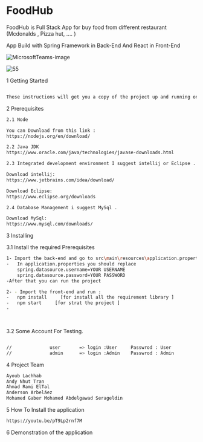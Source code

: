 

# FoodHub
FoodHub is Full Stack App for buy food from different restaurant (Mcdonalds , Pizza hut, .... )


App Build with Spring Framework in Back-End And React in Front-End 

![MicrosoftTeams-image](https://user-images.githubusercontent.com/44031876/118083773-218f6500-b385-11eb-9169-0d5db4a1e5e7.png)

![55](https://user-images.githubusercontent.com/44031876/118203508-d7a88c80-b421-11eb-956a-9713304fd160.gif)


1 Getting Started
```sh

These instructions will get you a copy of the project up and running on your local machine for development and testing purposes.
```


2 Prerequisites

```sh
2.1 Node

You can Download from this link : 
https://nodejs.org/en/download/

2.2 Java JDK
https://www.oracle.com/java/technologies/javase-downloads.html

2.3 Integrated development environment I suggest intellij or Eclipse . 

Download intellij:
https://www.jetbrains.com/idea/download/

Download Eclipse:
https://www.eclipse.org/downloads

2.4 Database Management i suggest MySql . 

Download MySql:
https://www.mysql.com/downloads/

```


3 Installing



3.1 Install the required Prerequisites
```sh
1- Import the back-end and go to src\main\resources\application.properties
-   In application.properties you should replace 
    spring.datasource.username=YOUR USERNAME
    spring.datasource.password=YOUR PASSWORD
-After that you can run the project 

2- - Import the front-end and run :
-   npm install     [for install all the requirement library ]
-   npm start     [for strat the project ]
-   

    
```

3.2 Some Account For Testing.

```sh

//				user       => login :User     Passwrod : User   
//				admin      => login :Admin    Passwrod : Admin
```

4 Project Team

```sh
Ayoub Lachhab 
Andy Nhut Tran
Ahmad Rami ElTal
Anderson Arbeláez
Mohamed Gaber Mohamed Abdelgawad Serageldin
```

5 How To Install the application

```sh
https://youtu.be/pT9Lp2rnf7M
```


6 Demonstration of the application
```sh

```
